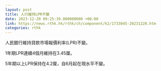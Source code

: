 ```yaml
---
layout: post
title: 人行維持LPR不變
date: 2023-12-20 09:25:39.000000000 +08:00
link: https://news.rthk.hk/rthk/ch/component/k2/1733045-20231220.htm
categories: rthk
---
```


人民銀行維持貸款市場報價利率(LPR)不變。

1年期LPR連續4個月維持在3.45厘。

5年期以上LPR保持在4.2厘，自6月起在現水平不變。
